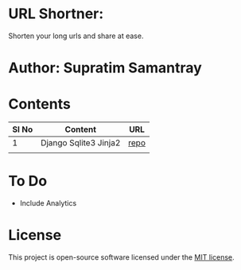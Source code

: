 
# URL Shortner:
Shorten your long urls and share at ease.

# Author: Supratim Samantray

# Contents
|Sl No| Content  | URL |
|--|--|--|
| 1 | Django Sqlite3 Jinja2  | [repo](https://github.com/super-sam/url-shortner/tree/master/django-sqllite3) |
|  |  |  |

# To Do
- Include Analytics

# License

This project is open-source software licensed under the [MIT license](https://opensource.org/licenses/MIT).

